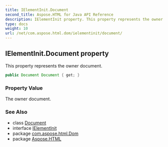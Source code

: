 ```yaml
---
title: IElementInit.Document
second_title: Aspose.HTML for Java API Reference
description: IElementInit property. This property represents the owner document
type: docs
weight: 10
url: /net/com.aspose.html.dom/ielementinit/document/
---
```

## IElementInit.Document property

This property represents the owner document.

```java
public Document Document { get; }
```

### Property Value

The owner document.

### See Also

* class [Document](../../document/)
* interface [IElementInit](../)
* package [com.aspose.html.Dom](../../ielementinit/)
* package [Aspose.HTML](../../../)
